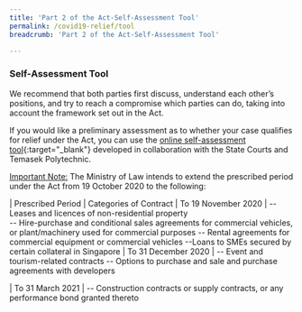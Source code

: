 ```yaml
---
title: 'Part 2 of the Act-Self-Assessment Tool'
permalink: /covid19-relief/tool
breadcrumb: 'Part 2 of the Act-Self-Assessment Tool'

---
```


### Self-Assessment Tool ###

We recommend that both parties first discuss, understand each other’s positions, and try to reach a compromise which parties can do, taking into account the framework set out in the Act.

If you would like a preliminary assessment as to whether your case qualifies for relief under the Act, you can use the [online self-assessment tool](https://go.gov.sg/covid19-assessment-tool){:target="_blank"} developed in collaboration with the State Courts and Temasek Polytechnic.

<u>Important Note:</u> The Ministry of Law intends to extend the prescribed period under the Act from 19 October 2020 to the following: 

| Prescribed Period | Categories of Contract
| To 19 November 2020 | -- Leases and licences of non-residential property <br>-- Hire-purchase and conditional sales agreements for commercial vehicles, or plant/machinery used for commercial purposes -- Rental agreements for commercial equipment or commercial vehicles --Loans to SMEs secured by certain collateral in Singapore
| To  31 December 2020 | -- Event and tourism-related contracts -- Options to purchase and sale and purchase agreements with developers

| To 31 March 2021 | -- Construction contracts or supply contracts, or any performance bond granted thereto
